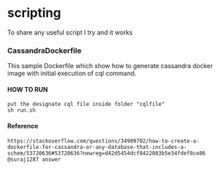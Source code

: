 # scripting
To share any useful script I try and it works

### CassandraDockerfile
This sample Dockerfile which show how to generate cassandra docker image with initial execution of cql command.
#### HOW TO RUN
```
put the designate cql file inside folder "cqlfile"
sh run.sh
```
#### Reference
```
https://stackoverflow.com/questions/34909702/how-to-create-a-dockerfile-for-cassandra-or-any-database-that-includes-a-schem/53720636#53720636?newreg=d42d5454dcf8422083b5e34fdef8ce86
@suraj1287 answer
```
